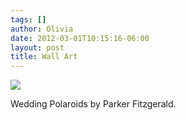 ```yaml
---
tags: []
author: Olivia
date: 2012-03-01T10:15:16-06:00
layout: post
title: Wall Art
---
```


![](/media/m07rtgYOIn1qga9s2o1_1280.png)

Wedding Polaroids by Parker Fitzgerald.

